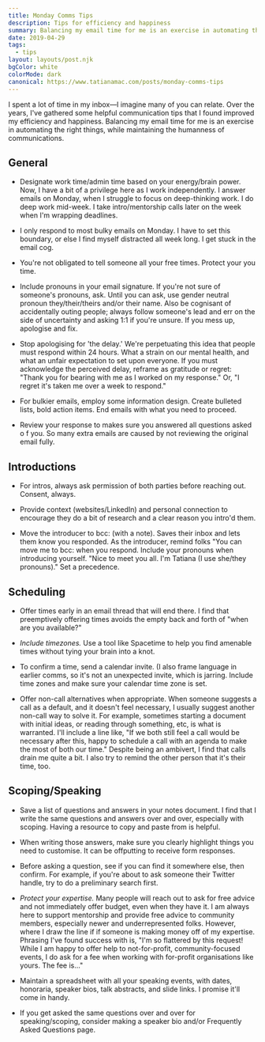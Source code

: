 ```yaml
---
title: Monday Comms Tips
description: Tips for efficiency and happiness
summary: Balancing my email time for me is an exercise in automating the right things, while maintaining the humanness of communications.
date: 2019-04-29
tags:
  - tips
layout: layouts/post.njk
bgColor: white
colorMode: dark
canonical: https://www.tatianamac.com/posts/monday-comms-tips
---
```


I spent a lot of time in my inbox&mdash;I imagine many of you can relate. Over the years, I've gathered some helpful communication tips that I found improved my efficiency and happiness. Balancing my email time for me is an exercise in automating the right things, while maintaining the humanness of communications.

## General

- Designate work time/admin time based on your energy/brain power. Now, I have a bit of a privilege here as I work independently. I answer emails on Monday, when I struggle to focus on deep-thinking work. I do deep work mid-week. I take intro/mentorship calls later on the week when I'm wrapping deadlines.

- I only respond to most bulky emails on Monday. I have to set this boundary, or else I find myself distracted all week long. I get stuck in the email cog.

- You're not obligated to tell someone all your free times. Protect your you time.

- Include pronouns in your email signature. If you're not sure of someone's pronouns, ask. Until you can ask, use gender neutral pronoun they/their/theirs and/or their name. Also be cognisant of accidentally outing people; always follow someone's lead and err on the side of uncertainty and asking 1:1 if you're unsure. If you mess up, apologise and fix.

- Stop apologising for 'the delay.' We're perpetuating this idea that people must respond within 24 hours. What a strain on our mental health, and what an unfair expectation to set upon everyone. If you must acknowledge the perceived delay, reframe as gratitude or regret: "Thank you for bearing with me as I worked on my response." Or, "I regret it's taken me over a week to respond."

- For bulkier emails, employ some information design. Create bulleted lists, bold action items. End emails with what you need to proceed.

- Review your response to makes sure you answered all questions asked o f you. So many extra emails are caused by not reviewing the original email fully.

## Introductions

- For intros, always ask permission of both parties before reaching out. Consent, always.

- Provide context (websites/LinkedIn) and personal connection to encourage they do a bit of research and a clear reason you intro'd them.

- Move the introducer to bcc: (with a note). Saves their inbox and lets them know you responded. As the introducer, remind folks "You can move me to bcc: when you respond.
  Include your pronouns when introducing yourself. "Nice to meet you all. I'm Tatiana (I use she/they pronouns)." Set a precedence.

## Scheduling

- Offer times early in an email thread that will end there. I find that preemptively offering times avoids the empty back and forth of "when are you available?"
- _Include timezones._ Use a tool like Spacetime to help you find amenable times without tying your brain into a knot.

- To confirm a time, send a calendar invite. (I also frame language in earlier comms, so it's not an unexpected invite, which is jarring. Include time zones and make sure your calendar time zone is set.

- Offer non-call alternatives when appropriate. When someone suggests a call as a default, and it doesn't feel necessary, I usually suggest another non-call way to solve it. For example, sometimes starting a document with initial ideas, or reading through something, etc, is what is warranted. I'll include a line like, "If we both still feel a call would be necessary after this, happy to schedule a call with an agenda to make the most of both our time." Despite being an ambivert, I find that calls drain me quite a bit. I also try to remind the other person that it's their time, too.

## Scoping/Speaking

- Save a list of questions and answers in your notes document. I find that I write the same questions and answers over and over, especially with scoping. Having a resource to copy and paste from is helpful.

- When writing those answers, make sure you clearly highlight things you need to customise. It can be offputting to receive form responses.

- Before asking a question, see if you can find it somewhere else, then confirm. For example, if you're about to ask someone their Twitter handle, try to do a preliminary search first.

- _Protect your expertise._ Many people will reach out to ask for free advice and not immediately offer budget, even when they have it. I am always here to support mentorship and provide free advice to community members, especially newer and underrepresented folks. However, where I draw the line if if someone is making money off of my expertise. Phrasing I've found success with is, "I'm so flattered by this request! While I am happy to offer help to not-for-profit, community-focused events, I do ask for a fee when working with for-profit organisations like yours. The fee is..."

- Maintain a spreadsheet with all your speaking events, with dates, honoraria, speaker bios, talk abstracts, and slide links. I promise it'll come in handy.

- If you get asked the same questions over and over for speaking/scoping, consider making a speaker bio and/or Frequently Asked Questions page.
